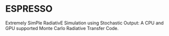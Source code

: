 # ESPRESSO
Extremely SimPle RadiativE Simulation using Stochastic Output: A CPU and GPU supported Monte Carlo Radiative Transfer Code.
